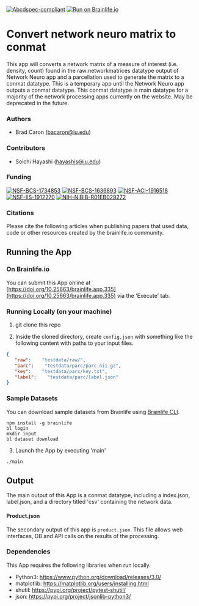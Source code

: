 [![Abcdspec-compliant](https://img.shields.io/badge/ABCD_Spec-v1.1-green.svg)](https://github.com/brain-life/abcd-spec)
[![Run on Brainlife.io](https://img.shields.io/badge/Brainlife-brainlife.app.335-blue.svg)](https://doi.org/10.25663/brainlife.app.335)

# Convert network neuro matrix to conmat 

This app will converts a network matrix of a measure of interest (i.e. density, count) found in the raw:networkmatrices datatype output of Network Neuro app and a parcellation used to generate the matrix to a conmat datatype. This is a temporary app until the Network Neuro app outputs a conmat datatype. This conmat datatype is main datatype for a majority of the network processing apps currently on the website. May be deprecated in the future. 

### Authors 

- Brad Caron (bacaron@iu.edu) 

### Contributors 

- Soichi Hayashi (hayashis@iu.edu) 

### Funding 

[![NSF-BCS-1734853](https://img.shields.io/badge/NSF_BCS-1734853-blue.svg)](https://nsf.gov/awardsearch/showAward?AWD_ID=1734853)
[![NSF-BCS-1636893](https://img.shields.io/badge/NSF_BCS-1636893-blue.svg)](https://nsf.gov/awardsearch/showAward?AWD_ID=1636893)
[![NSF-ACI-1916518](https://img.shields.io/badge/NSF_ACI-1916518-blue.svg)](https://nsf.gov/awardsearch/showAward?AWD_ID=1916518)
[![NSF-IIS-1912270](https://img.shields.io/badge/NSF_IIS-1912270-blue.svg)](https://nsf.gov/awardsearch/showAward?AWD_ID=1912270)
[![NIH-NIBIB-R01EB029272](https://img.shields.io/badge/NIH_NIBIB-R01EB029272-green.svg)](https://grantome.com/grant/NIH/R01-EB029272-01)

### Citations 

Please cite the following articles when publishing papers that used data, code or other resources created by the brainlife.io community. 

 

## Running the App 

### On Brainlife.io 

You can submit this App online at [https://doi.org/10.25663/brainlife.app.335](https://doi.org/10.25663/brainlife.app.335) via the 'Execute' tab. 

### Running Locally (on your machine) 

1. git clone this repo 

2. Inside the cloned directory, create `config.json` with something like the following content with paths to your input files. 

```json 
{
   "raw":    "testdata/raw/",
   "parc":    "testdata/parc/parc.nii.gz",
   "key":    "testdata/parc/key.txt",
   "label":    "testdata/parc/label.json"
} 
``` 

### Sample Datasets 

You can download sample datasets from Brainlife using [Brainlife CLI](https://github.com/brain-life/cli). 

```
npm install -g brainlife 
bl login 
mkdir input 
bl dataset download 
``` 

3. Launch the App by executing 'main' 

```bash 
./main 
``` 

## Output 

The main output of this App is a conmat datatype, including a index.json, label.json, and a directory titled 'csv' containing the network data. 

#### Product.json 

The secondary output of this app is `product.json`. This file allows web interfaces, DB and API calls on the results of the processing. 

### Dependencies 

This App requires the following libraries when run locally. 

- Python3: https://www.python.org/download/releases/3.0/
- matplotlib: https://matplotlib.org/users/installing.html
- shutil: https://pypi.org/project/pytest-shutil/
- json: https://pypi.org/project/jsonlib-python3/
